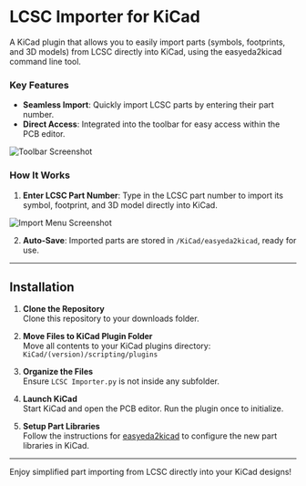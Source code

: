 # LCSC Importer for KiCad

A KiCad plugin that allows you to easily import parts (symbols, footprints, and 3D models) from LCSC directly into KiCad, using the easyeda2kicad command line tool.

### Key Features
- **Seamless Import**: Quickly import LCSC parts by entering their part number.
- **Direct Access**: Integrated into the toolbar for easy access within the PCB editor.
  
![Toolbar Screenshot](https://github.com/user-attachments/assets/d925aedc-483a-429f-ae3e-cf4fea454317)

### How It Works
1. **Enter LCSC Part Number**: Type in the LCSC part number to import its symbol, footprint, and 3D model directly into KiCad.

![Import Menu Screenshot](https://github.com/user-attachments/assets/8438877e-8ba5-46f7-bc8d-0552915c4243)

2. **Auto-Save**: Imported parts are stored in `/KiCad/easyeda2kicad`, ready for use.

---

## Installation

1. **Clone the Repository**  
   Clone this repository to your downloads folder.

2. **Move Files to KiCad Plugin Folder**  
   Move all contents to your KiCad plugins directory:  
   `KiCad/(version)/scripting/plugins`

3. **Organize the Files**  
   Ensure `LCSC Importer.py` is not inside any subfolder.

4. **Launch KiCad**  
   Start KiCad and open the PCB editor. Run the plugin once to initialize.

5. **Setup Part Libraries**  
   Follow the instructions for [easyeda2kicad](https://github.com/uPesy/easyeda2kicad.py) to configure the new part libraries in KiCad.

---

Enjoy simplified part importing from LCSC directly into your KiCad designs!
